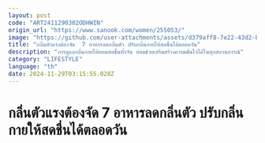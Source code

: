 ```yaml
---
layout: post
code: "ART2411290302ODHWIN"
origin_url: "https://www.sanook.com/women/255053/"
image: "https://github.com/user-attachments/assets/d379aff8-7e22-43d2-ba89-1c65d61dce37"
title: "กลิ่นตัวแรงต้องจัด  7 อาหารลดกลิ่นตัว ปรับกลิ่นกายให้สดชื่นได้ตลอดวัน"
description: "การดูแลกลิ่นกายให้หอมสดชื่นทั้งวัน ย่อมช่วยเสริมสร้างความมั่นใจได้ในทุกสถานการณ์"
category: "LIFESTYLE"
language: "th"
date: 2024-11-29T03:15:55.028Z
---
```


# กลิ่นตัวแรงต้องจัด  7 อาหารลดกลิ่นตัว ปรับกลิ่นกายให้สดชื่นได้ตลอดวัน